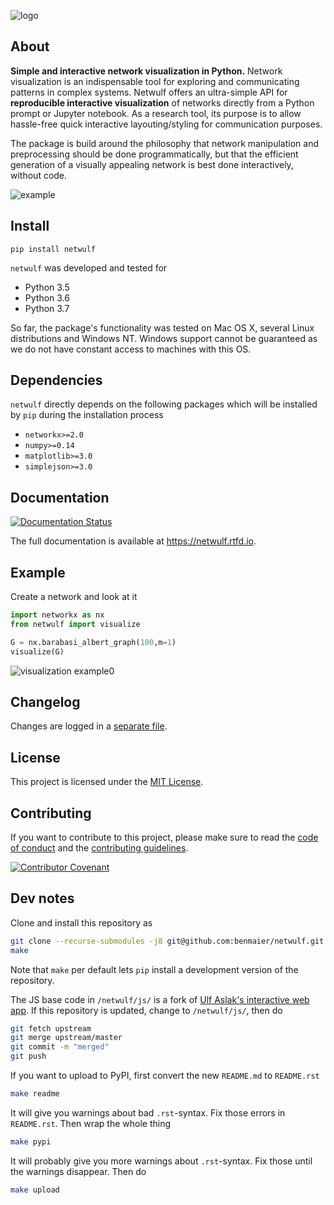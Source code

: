 
![logo](https://github.com/benmaier/netwulf/raw/master/img/logo_small.png)

## About

**Simple and interactive network visualization in Python.** Network visualization is an indispensable tool for exploring and communicating patterns in complex systems. Netwulf offers an ultra-simple API for **reproducible interactive visualization** of networks directly from a Python prompt or Jupyter notebook. As a research tool, its purpose is to allow hassle-free quick interactive layouting/styling for communication purposes.

The package is build around the philosophy that network manipulation and preprocessing should be done programmatically, but that the efficient generation of a visually appealing network is best done interactively, without code.

![example](https://github.com/benmaier/netwulf/raw/master/img/simple_example.gif)


## Install

    pip install netwulf

`netwulf` was developed and tested for 

* Python 3.5
* Python 3.6
* Python 3.7

So far, the package's functionality was tested on Mac OS X, several Linux distributions and Windows NT. Windows support cannot be guaranteed as we do not have constant access to machines with this OS.

## Dependencies

`netwulf` directly depends on the following packages which will be installed by `pip` during the installation process

* `networkx>=2.0`
* `numpy>=0.14`
* `matplotlib>=3.0`
* `simplejson>=3.0`

## Documentation

[![Documentation Status](https://readthedocs.org/projects/netwulf/badge/?version=latest)](https://netwulf.readthedocs.io/en/latest/?badge=latest)

The full documentation is available at https://netwulf.rtfd.io.

## Example

Create a network and look at it

```python
import networkx as nx
from netwulf import visualize

G = nx.barabasi_albert_graph(100,m=1)
visualize(G)
```

![visualization example0](https://github.com/benmaier/netwulf/raw/master/img/BA_1.png)

## Changelog

Changes are logged in a [separate file](https://github.com/benmaier/netwulf/blob/master/CHANGELOG.md).

## License

This project is licensed under the [MIT License](https://github.com/benmaier/netwulf/blob/master/LICENSE).

## Contributing

If you want to contribute to this project, please make sure to read the [code of conduct](https://github.com/benmaier/netwulf/blob/master/CODE_OF_CONDUCT.md) and the [contributing guidelines](https://github.com/benmaier/netwulf/blob/master/CONTRIBUTING.md).

[![Contributor Covenant](https://img.shields.io/badge/Contributor%20Covenant-v1.4%20adopted-ff69b4.svg)](code-of-conduct.md)

## Dev notes

Clone and install this repository as 

```bash
git clone --recurse-submodules -j8 git@github.com:benmaier/netwulf.git
make
```

Note that `make` per default lets `pip` install a development version of the repository.

The JS base code in `/netwulf/js/` is a fork of [Ulf Aslak's interactive web app](https://github.com/ulfaslak/network_styling_with_d3). If this repository is updated, change to `/netwulf/js/`, then do

```bash
git fetch upstream
git merge upstream/master
git commit -m "merged"
git push
```

If you want to upload to PyPI, first convert the new `README.md` to `README.rst`

```bash
make readme
```

It will give you warnings about bad `.rst`-syntax. Fix those errors in `README.rst`. Then wrap the whole thing 

```bash
make pypi
```

It will probably give you more warnings about `.rst`-syntax. Fix those until the warnings disappear. Then do

```bash
make upload
```
